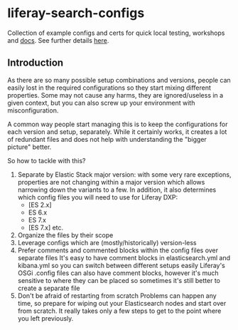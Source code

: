 # liferay-search-configs
Collection of example configs and certs for quick local testing, workshops and [docs](https://learn.liferay.com/dxp/7.x/en/using_search.html). See further details [here](https://grow.liferay.com/learn/Search+Workshops+SUHU+Notes+-+Elastic+Stack+Overview#Avoiding-the-Chaos-with-Structure).

## Introduction

As there are so many possible setup combinations and versions, people can easily lost in the required configurations so they start mixing different properties. Some may not cause any harms, they are ignored/useless in a given context, but you can also screw up your environment with misconfiguration.

A common way people start managing this is to keep the configurations for each version and setup, separately. While it certainly works, it creates a lot of redundant files and does not help with understanding the "bigger picture" better.

So how to tackle with this?

1. Separate by Elastic Stack major version: with some very rare exceptions, properties are not changing within a major version which allows narrowing down the variants to a few. In addition, it also determines which config files you will need to use for Liferay DXP:
    * [ES 2.x]
    * ES 6.x
    * ES 7.x
    * [ES 7.x]
      etc.
1. Organize the files by their scope
1. Leverage configs which are (mostly/historically) version-less
1. Prefer comments and commented blocks within the config files over separate files
    It's easy to have comment blocks in elasticsearch.yml and kibana.yml so you can switch between different setups easily
    Liferay's OSGi .config files can also have comment blocks, however it's much sensitive to where they can be placed so sometimes it's still better to create a separate file
1. Don't be afraid of restarting from scratch
        Problems can happen any time, so prepare for wiping out your Elasticsearch nodes and start over from scratch. It really takes only a few steps to get to the point where you left previously.

